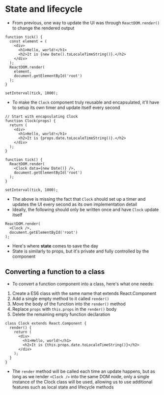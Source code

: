 # State and lifecycle 

- From previous, one way to update the UI was through `ReactDOM.render()` to change the rendered output

```
function tick() {
  const element = (
    <div>
      <h1>Hello, world!</h1>
      <h2>It is {new Date().toLocaleTimeString()}.</h2>
    </div>
  );
  ReactDOM.render(
    element,
    document.getElementById('root')
  );
}

setInterval(tick, 1000);
```

- To make the `Clock` component truly reusable and encapsulated, it'll have to setup its own timer and update itself every second

```
// Start with encapsulating Clock
function Clock(props) {
  return (
    <div>
      <h1>Hello, world!</h1>
      <h2>It is {props.date.toLocaleTimeString()}.</h2>
    </div>
  );
}

function tick() {
  ReactDOM.render(
    <Clock data={new Date()} />,
    document.getElementById('root')
  );
}

setInterval(tick, 1000);
```

- The above is missing the fact that `Clock` should set up a timer and updates the UI every second as its own implementation detail
- Ideally, the following should only be written once and have `Clock` update itself

```
ReactDOM.render(
  <Clock />,
  document.getElementById('root')
);
```

- Here's where **state** comes to save the day
- State is similarly to props, but it's private and fully controlled by the component

## Converting a function to a class

- To convert a function component into a class, here's what one needs:
1. Create a ES6 class with the same name that extends React.Component
2. Add a single empty method to it called `render()`
3. Move the body of the function into the `render()` method
4. Replace `props` with `this.props` in the `render()` body
5. Delete the remaining empty function declaration

```
class Clock extends React.Component {
  render() {
    return (
      <div>
        <h1>Hello, world!</h1>
        <h2>It is {this.props.date.toLocaleTimeString()}</h2>
      </div>
    );
  }
}
```

- The `render` method will be called each time an update happens, but as long as we render `<Clock />` into the same DOM node, only a single instance of the Clock class will be used, allowing us to use additional features such as local state and lifecycle methods